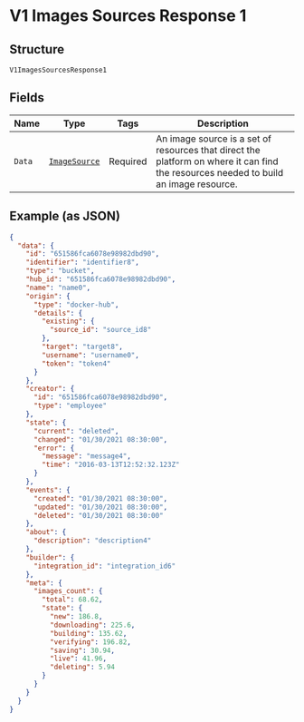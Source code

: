 
# V1 Images Sources Response 1

## Structure

`V1ImagesSourcesResponse1`

## Fields

| Name | Type | Tags | Description |
|  --- | --- | --- | --- |
| `Data` | [`ImageSource`](../../doc/models/image-source.md) | Required | An image source is a set of resources that direct the platform on where it can find the resources needed to build an image resource. |

## Example (as JSON)

```json
{
  "data": {
    "id": "651586fca6078e98982dbd90",
    "identifier": "identifier8",
    "type": "bucket",
    "hub_id": "651586fca6078e98982dbd90",
    "name": "name0",
    "origin": {
      "type": "docker-hub",
      "details": {
        "existing": {
          "source_id": "source_id8"
        },
        "target": "target8",
        "username": "username0",
        "token": "token4"
      }
    },
    "creator": {
      "id": "651586fca6078e98982dbd90",
      "type": "employee"
    },
    "state": {
      "current": "deleted",
      "changed": "01/30/2021 08:30:00",
      "error": {
        "message": "message4",
        "time": "2016-03-13T12:52:32.123Z"
      }
    },
    "events": {
      "created": "01/30/2021 08:30:00",
      "updated": "01/30/2021 08:30:00",
      "deleted": "01/30/2021 08:30:00"
    },
    "about": {
      "description": "description4"
    },
    "builder": {
      "integration_id": "integration_id6"
    },
    "meta": {
      "images_count": {
        "total": 68.62,
        "state": {
          "new": 186.8,
          "downloading": 225.6,
          "building": 135.62,
          "verifying": 196.82,
          "saving": 30.94,
          "live": 41.96,
          "deleting": 5.94
        }
      }
    }
  }
}
```


